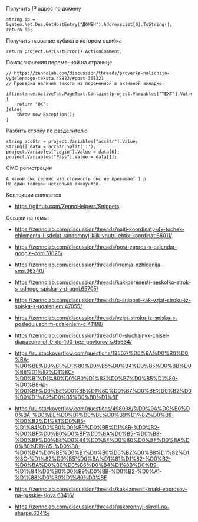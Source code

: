 Получить IP адрес по домену

    string ip = System.Net.Dns.GetHostEntry("ДОМЕН").AddressList[0].ToString();
    return ip;

Получить название кубика в котором ошибка

    return project.GetLastError().ActionComment;


Поиск значения переменной на странице

    // https://zennolab.com/discussion/threads/proverka-nalichija-vydelennogo-teksta.48822/#post-365321
    // Проверка наличия текста из переменной в активной вкладке.

    if(instance.ActiveTab.PageText.Contains(project.Variables["TEXT"].Value)){
        return "OK";
    }else{
        throw new Exception();
    }

Разбить строку по разделителю

    string accStr = project.Variables["accStr"].Value;
    string[] data = accStr.Split(':');
    project.Variables["Login"].Value = data[0];
    project.Variables["Pass"].Value = data[1];


СМС регистрация

    А какой смс сервис что стоимость смс не превышает 1 р
    На один телефон несколько аккаунтов.
 


Коллекции сниппетов

* https://github.com/ZennoHelpers/Snippets


Ссылки на темы:

* https://zennolab.com/discussion/threads/najti-koordinaty-4x-tochek-ehlementa-i-sdelat-randomnyj-klik-vnutri-ehtix-koordinat.66011/
* https://zennolab.com/discussion/threads/post-zapros-v-calendar-google-com.51626/
* https://zennolab.com/discussion/threads/vremja-ozhidanija-sms.36340/
* https://zennolab.com/discussion/threads/kak-perenesti-neskolko-strok-s-odnogo-spiska-v-drugoj.65705/
* https://zennolab.com/discussion/threads/c-snippet-kak-vzjat-stroku-iz-spiska-s-udaleniem.47055/
* https://zennolab.com/discussion/threads/vzjat-stroku-iz-spiska-s-posledujuschim-udaleniem-c.41188/
* https://zennolab.com/discussion/threads/10-sluchajnyx-chisel-diapazone-ot-0-do-100-bez-povtorov-s.65634/
* https://ru.stackoverflow.com/questions/18507/%D0%9A%D0%B0%D0%BA-%D0%BE%D0%BF%D1%80%D0%B5%D0%B4%D0%B5%D0%BB%D0%B8%D1%82%D1%8C-%D0%B1%D1%80%D0%B0%D1%83%D0%B7%D0%B5%D1%80-%D0%B8-ip-%D0%BF%D0%BE%D0%BB%D1%8C%D0%B7%D0%BE%D0%B2%D0%B0%D1%82%D0%B5%D0%BB%D1%8F

* https://ru.stackoverflow.com/questions/498038/%D0%9A%D0%B0%D0%BA-%D0%BE%D0%B1%D0%BE%D0%B9%D1%82%D0%B8-%D0%B2%D1%81%D0%B5-%D1%84%D0%B0%D0%B9%D0%BB%D1%8B-%D0%B2-%D0%BF%D0%B0%D0%BF%D0%BA%D0%B5-%D0%B8-%D0%BF%D0%BE%D0%B4%D0%BF%D0%B0%D0%BF%D0%BA%D0%B0%D1%85-%D0%B8-%D0%B4%D0%BE%D0%B1%D0%B0%D0%B2%D0%B8%D1%82%D1%8C-%D1%82%D0%B5%D0%BA%D1%81%D1%82-%D0%B2-%D0%BA%D0%B0%D0%B6%D0%B4%D1%8B%D0%B9-%D1%84%D0%B0%D0%B9%D0%BB-%D0%B2-%D0%A1-%D1%88%D0%B0%D1%80%D0%BF
* https://zennolab.com/discussion/threads/kak-izmenit-znaki-voprosov-na-russkie-slova.63416/
* https://zennolab.com/discussion/threads/uskorennyj-skroll-na-sharpe.63415/
